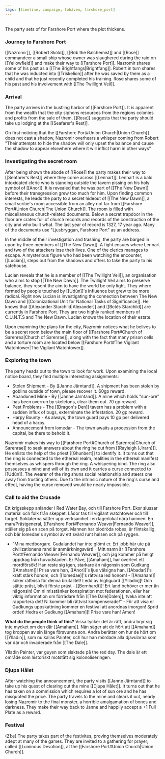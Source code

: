 ```yaml
---
tags: [timeline, campaign, loháven, farshore_port]
---
```

<span  
class='ob-timelines'  
data-date='1344-01-19'  
data-title='Intrigues in Farshore Port'  
data-class='orange'  
data-img = 'Images/FarshorePortImage.jpg'  
data-type='range'>  
The party sets of for Farshore Port where the plot thickens.
</span>
### Journey to Farshore Port
[[Nazromir]], [[Robert Sköld]], [[Bob the Balchemist]] and [[Rose]] commandeer a small ship whose owner was slaughered during the raid on [[Yellowfield]] and make their way to [[Farshore Port]]. Nazromir shares some of his past as a [[The Brightfangs|Brightfang]]. Robert in turn shares that he was inducted into [[Triskelion]] after he was saved by them as a child and that he just recently completed his training. Rose shares some of his past and his involvement with [[The Twillight Veil]]. 

### Arrival
The party arrives in the bustling harbor of [[Farshore Port]]. It is apparent from the wealth that the city siphons resources from the regions colonies and profits from the sale of them. [[Rose]] suggests that the party should take up lodging at the [[Seafarer's Rest]]. 

On first noticing that the [[Farshore Port#Union Church|Union Church]] does not cast a shadow, Nazromir overhears a whisper coming from Robert: "Their attempts to hide the shadow will only upset the balance and cause the shadow to appear elsewhere where it will inflict harm in other ways"

### Investigating the secret room
After being shown the abode of [[Rose]] the party makes their way to [[Seafarer's Rest]] where they come across [[Lennart]]. Lennart is a bald intoxicated cleric who is standing outside the tavern pissing on his holy symbol of [[Anor]]. It is revealed that he was part of [[The New Dawn]] before their transgression grew too much for him. Upon finding common interests, he leads the party to a secret hideout of [[The New Dawn]], a small scribe's room accessible from an alley not far from [[Farshore Port#Union Church|The Union Church]]. The room is filled with miscellaneous church-related documents. Below a secret trapdoor in the floor are crates full of church records and records of the construction of the city and who built what. The last year of record is 1327, 17 year ago. Many of the documents use "Ljusbryggan, Farshore Port" as an address. 

In the middle of their investigation and trashing, the party are barged in upon by three members of [[The New Dawn]]. A fight ensues where Lennart and two of the attackers lose their lives. One of the clerics manages to escape. A mysterious figure who had been watching the encounter, [[Lucian]], steps out from the shadows and offers to take the party to his safehouse.

Lucian reveals that he is a member of [[The Twillight Veil]], an organisation who aims to stop [[The New Dawn]]. The Twillight Veil aims to preserve balance, they resent the aim to have the world be only light. They where formed by people touched by [[Udún]]'s influence but grew to be more radical. Right now Lucian is investigating the connection between The New Dawn and [[Colonizational Unit for National Tasks of Significance]].  He knows that [[Alexander Starchild|Alexander]] and [[Botés Starchild]] are currently in Farshore Port. They are two highly ranked members of C.U.N.T.S and The New Dawn. Lucian knows the location of their estate.

Upon examining the plans for the city, Nazromir notices what he belives to be a secret room below the main floor of [[Farshore Port#Church of Sarenrea|Church of Sarenrae]], along with the fact that many prison cells and a torture room are located below [[Farshore Port#The Vigilant Watchtower|The Vigilant Watchtower]]. 

### Exploring the town
The party heads out to the town to look for work. Upon examining the local notice board, they find multiple interesting assignments:
* Stolen Shipment - By [[Janne Järntand]]. A shipment has been stolen by goblins outside of town, please recover it. 60gp reward. 
* Abandoned Mine - By [[Janne Järntand]]. A mine which holds "sun-ore" has been overrun by skeletons, clear them out. 70 gp reward. 
* Pest Problems - The [[Dragon's Den]] tavern has a problem with a sudden influx of bugs, exterminate the infestation. 20 gp reward.
* Harpy Bounty - As always, the town guard pays 10 gp per delivered head of a harpy.
* Announcement from Iomedar - The town awaits a procession from the capital, be there to behold it. 

Nazromir makes his way to [[Farshore Port#Church of Sarenrea|Church of Sarenrae]] to seek answers about the ring he cut from [[Rayleigh (Jirarn)]]. He enlists the help of the priest [[Ghunbert]] to identify it. It turns out that the ring is connected to the ethereal realm, realities in the ethereal manifest themselves as whispers through the ring. A whispering bind. The ring also possesses a mind and will of its own and it carries a curse connected to [[Udún]]. The wearer of the ring shuns social relationship and steers one away from trusting others. Due to the intrinsic nature of the ring's curse and effect, having the curse removed would be nearly impossible. 

### Call to aid the Crusade
Ett krigsskepp anländer i Red Water Bay, och till Farshore Port. Ekor slussar material och folk från skeppet. Lådor tas till vigilant watchtower och till torget. Soldaterna sätter upp verksamhet i en lagerlokal nära hamnen. En man/Prästgeneral, [[Farshore Port#Fernando Weaver|Fernando Weaver]], ställer sig på en scen på torget. Mannen har blodröda robes, är flintskallig, och bär Iomedae's symbol av ett svärd runt halsen och på ryggen. 
- "Mina medborgare. Gudalandet har inte glömt er. Ert jobb här ute på civilizationens rand är anmärkningsvärt! - Mitt namn är [[Farshore Port#Fernando Weaver|Fernando Weaver]], och jag kommer på heligt uppdrag från huvudstaden. Er Påve, [[Amaham]], har överlevt ett mordförsök! Han reste sig igen, starkare än någonsin som Gudkung [[Amaham]]! Prisa vare han, [[Anor]]'s ljus välsigna han, [[Abadar]]'s kraft stärk honom, och [[Iomedae]]'s rättvisa led honom! - [[Amaham]] söker rättvisa för denna brutalitet! Ledd av highguard [[Ylladin]]! Och sjätte präst, blivit förste präst - [[Bernhardt]]! Ert land behöver er mer än någonsin! Om ni misstänker konspiration mot federationen, eller har viktig information om förrädare från [[The Dale|Dalen]], tveka inte att rapportera det! Ni kommer bli rättvist kompenserade!" - För att visa er Gudkungs uppskattning kommer en festival att anordnas imorgon! Sprid ordet! Hedra er Gudkung [[Amaham]]! Prise vare han! Amen! 

**What do the people think of this?** Vissa tycker det är rätt, andra bryr sig inte mycket om den där [[Amaham]]. Nån säger att de hört att [[Amaham]] tog kroppen av sin länge försvunna son. Andra berättar om hur de hört om [[Ylladin]], som nu kallas Painter, och hur han mördade alla djävularna som var där och invaderade från [[The Dale]].

Ylladin Painter, var guyen som slaktade på the red day. The dale är ett område som historiskt motstått sig kolonoliseringen. 

### Djupa Hålet
After watching the announcement, the party visits [[Janne Järntand]] to take up his quest of clearing out the mine [[Djupa Hålet]]. It turns out that he has taken on a commission which requires a lot of sun ore and he has misquoted the price. The party travels to the mine and clears it out, nearly losing Nazromir to the final monster, a horrible amalgamation of bones and darkness. They make their way back to Janne and happily accept a +1 Full Plate as a reward. 

### Festival 
(21:e) The party takes part of the festivites, proving themselves moderately adept at many of the games. They are invited to a gathering for prayer, called [[Luminous Devotion]], at the [[Farshore Port#Union Church|Union Church]]. 